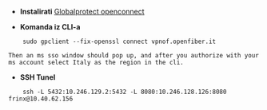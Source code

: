 - **Instalirati** 
	[Globalprotect openconnect](https://github.com/yuezk/GlobalProtect-openconnect)

- **Komanda iz CLI-a**
```
	sudo gpclient --fix-openssl connect vpnof.openfiber.it
```

	Then an ms sso window should pop up, and after you authorize with your ms account select Italy as the region in the cli.

- **SSH Tunel**
```
	ssh -L 5432:10.246.129.2:5432 -L 8080:10.246.128.126:8080 frinx@10.40.62.156
```
